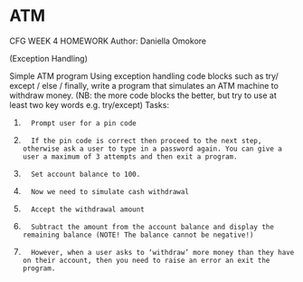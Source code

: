 # ATM

CFG WEEK 4 HOMEWORK
Author: Daniella Omokore

(Exception Handling)

Simple ATM program
Using exception handling code blocks such as try/ except / else / finally, write a program that simulates an ATM machine to withdraw money.
(NB: the more code blocks the better, but try to use at least two key words e.g. try/except)
Tasks:
1.       Prompt user for a pin code
2.       If the pin code is correct then proceed to the next step, otherwise ask a user to type in a password again. You can give a user a maximum of 3 attempts and then exit a program.
3.       Set account balance to 100.
4.       Now we need to simulate cash withdrawal
5.       Accept the withdrawal amount
6.       Subtract the amount from the account balance and display the remaining balance (NOTE! The balance cannot be negative!)
7.       However, when a user asks to ‘withdraw’ more money than they have on their account, then you need to raise an error an exit the program.


